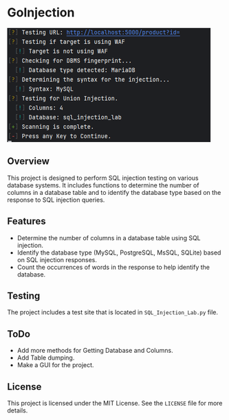 # GoInjection
![img.png](img.png)

## Overview
This project is designed to perform SQL injection testing on various database systems. It includes functions to determine the number of columns in a database table and to identify the database type based on the response to SQL injection queries.

## Features
- Determine the number of columns in a database table using SQL injection.
- Identify the database type (MySQL, PostgreSQL, MsSQL, SQLite) based on SQL injection responses.
- Count the occurrences of words in the response to help identify the database.

## Testing
The project includes a test site that is located in `SQL_Injection_Lab.py` file.

## ToDo
- Add more methods for Getting Database and Columns.
- Add Table dumping.
- Make a GUI for the project.

## License
This project is licensed under the MIT License. See the `LICENSE` file for more details.